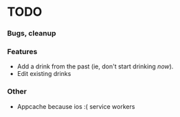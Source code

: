 # TODO

### Bugs, cleanup

### Features

- Add a drink from the past (ie, don't start drinking *now*).
- Edit existing drinks

### Other

* Appcache because ios :( service workers

